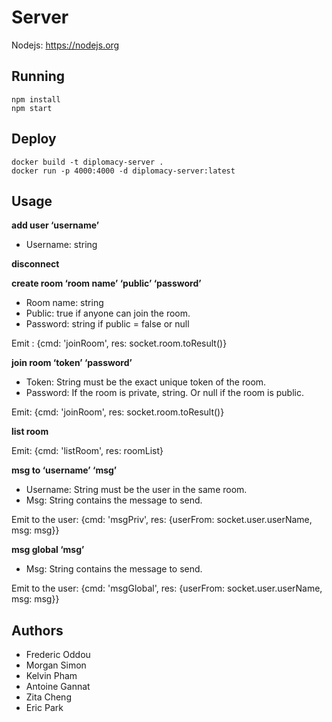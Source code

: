 # Server
Nodejs: https://nodejs.org

## Running
```
npm install
npm start
```

## Deploy
```
docker build -t diplomacy-server .
docker run -p 4000:4000 -d diplomacy-server:latest 
```

## Usage
**add user ‘username’**

- Username: string

**disconnect**

**create room ‘room name’ ‘public’ ‘password’**

- Room name: string
- Public: true if anyone can join the room.
- Password: string if public = false or null

Emit : {cmd: 'joinRoom', res: socket.room.toResult()}


**join room ‘token’ ‘password’**

- Token: String must be the exact unique token of the room.
- Password: If the room is private, string. Or null if the room is public.

Emit: {cmd: 'joinRoom', res: socket.room.toResult()}

**list room**

Emit: {cmd: 'listRoom', res: roomList}

**msg to ‘username’ ‘msg’**

- Username: String must be the user in the same room.
- Msg: String contains the message to send.

Emit to the user: {cmd: 'msgPriv', res: {userFrom: socket.user.userName, msg: msg}}

**msg global ‘msg’**

- Msg: String contains the message to send.

Emit to the user: {cmd: 'msgGlobal', res: {userFrom: socket.user.userName, msg: msg}}

## Authors
- Frederic Oddou
- Morgan Simon
- Kelvin Pham
- Antoine Gannat
- Zita Cheng
- Eric Park
